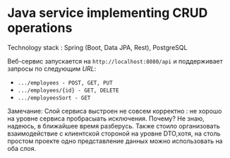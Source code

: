 # Java service implementing CRUD operations 
Technology stack : Spring (Boot, Data JPA, Rest), PostgreSQL


Веб-сервис запускается на `http://localhost:8080/api` и поддерживает запросы по следующим _URL_:

* `.../employees - POST, GET, PUT`
* `.../employees/{id} - GET, DELETE`
* `.../employeesSort - GET`

Замечание: Слой сервиса выстроен не совсем корректно : не хорошо на уровне сервиса пробрасыать исключения. Почему? Не знаю, надеюсь, в ближайшее время разберусь. Также стоило организовать взаимодействие с клиентской стороной на уровне DTO,хотя, на столь простом проекте одно представление данных можно использовать на оба слоя.

